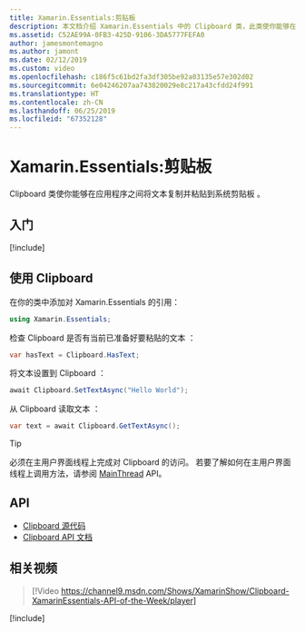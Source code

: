 ```yaml
---
title: Xamarin.Essentials:剪贴板
description: 本文档介绍 Xamarin.Essentials 中的 Clipboard 类，此类使你能够在应用程序之间将文本复制并粘贴到系统剪贴板。
ms.assetid: C52AE99A-0FB3-425D-9106-3DA5777FEFA0
author: jamesmontemagno
ms.author: jamont
ms.date: 02/12/2019
ms.custom: video
ms.openlocfilehash: c186f5c61bd2fa3df305be92a03135e57e302d02
ms.sourcegitcommit: 6e04246207aa743820029e8c217a43cfdd24f991
ms.translationtype: HT
ms.contentlocale: zh-CN
ms.lasthandoff: 06/25/2019
ms.locfileid: "67352128"
---
```

# <a name="xamarinessentials-clipboard"></a>Xamarin.Essentials:剪贴板

Clipboard 类使你能够在应用程序之间将文本复制并粘贴到系统剪贴板  。

## <a name="get-started"></a>入门

[!include[](~/essentials/includes/get-started.md)]

## <a name="using-clipboard"></a>使用 Clipboard

在你的类中添加对 Xamarin.Essentials 的引用：

```csharp
using Xamarin.Essentials;
```

检查 Clipboard 是否有当前已准备好要粘贴的文本  ：

```csharp
var hasText = Clipboard.HasText;
```

将文本设置到 Clipboard  ：

```csharp
await Clipboard.SetTextAsync("Hello World");
```

从 Clipboard 读取文本  ：

```csharp
var text = await Clipboard.GetTextAsync();
```

> [!TIP]
> 必须在主用户界面线程上完成对 Clipboard 的访问。 若要了解如何在主用户界面线程上调用方法，请参阅 [MainThread](~/essentials/main-thread.md) API。

## <a name="api"></a>API

- [Clipboard 源代码](https://github.com/xamarin/Essentials/tree/master/Xamarin.Essentials/Clipboard)
- [Clipboard API 文档](xref:Xamarin.Essentials.Clipboard)

## <a name="related-video"></a>相关视频

> [!Video https://channel9.msdn.com/Shows/XamarinShow/Clipboard-XamarinEssentials-API-of-the-Week/player]

[!include[](~/essentials/includes/xamarin-show-essentials.md)]
